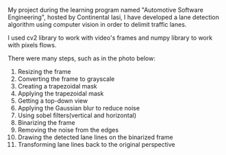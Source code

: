 My project during the learning program named "Automotive Software Engineering", hosted by Continental Iasi, I have developed a lane detection algorithm using computer vision in order to delimit traffic lanes.

I used cv2 library to work with video's frames and numpy library to work with pixels flows.

There were many steps, such as in the photo below: 
1) Resizing the frame
2) Converting the frame to grayscale
3) Creating a trapezoidal mask
4) Applying the trapezoidal mask
5) Getting a top-down view
6) Applying the Gaussian blur to reduce noise
7) Using sobel filters(vertical and horizontal)
8) Binarizing the frame
9) Removing the noise from the edges
10) Drawing the detected lane lines on the binarized frame
11) Transforming lane lines back to the original perspective
